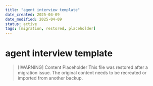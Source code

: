 ```yaml
---
title: "agent interview template"
date_created: 2025-04-09
date_modified: 2025-04-09
status: active
tags: [migration, restored, placeholder]
---
```


# agent interview template

> [\!WARNING] Content Placeholder
> This file was restored after a migration issue. The original content needs to be recreated or imported from another backup.

